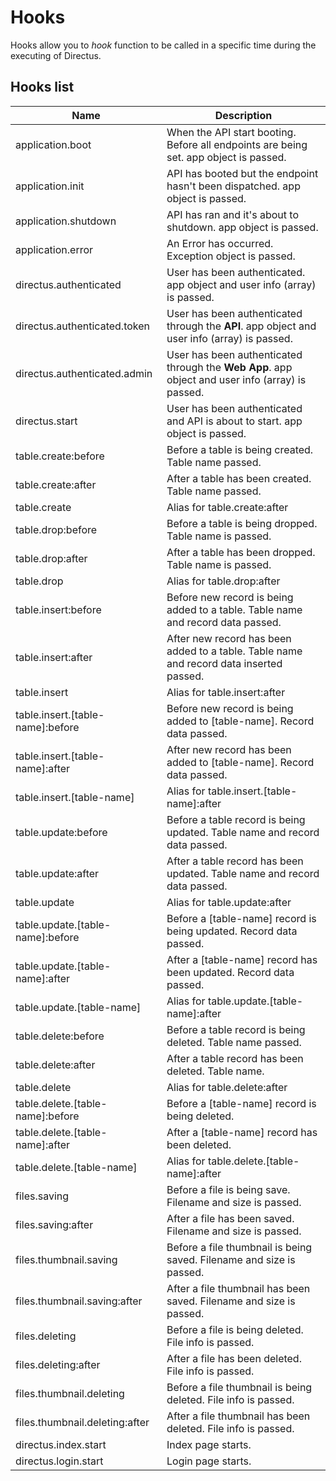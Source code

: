 # Hooks

Hooks allow you to _hook_ function to be called in a specific time during the executing of Directus.

## Hooks list

Name                    | Description
----------------------- | ------------
application.boot        | When the API start booting. Before all endpoints are being set. app object is passed.
application.init        | API has booted but the endpoint hasn't been dispatched. app object is passed.
application.shutdown    | API has ran and it's about to shutdown. app object is passed.
application.error       | An Error has occurred. Exception object is passed.
directus.authenticated  | User has been authenticated. app object and user info (array) is passed.
directus.authenticated.token  | User has been authenticated through the **API**. app object and user info (array) is passed.
directus.authenticated.admin  | User has been authenticated through the **Web App**. app object and user info (array) is passed.
directus.start          | User has been authenticated and API is about to start. app object is passed.
table.create:before     | Before a table is being created. Table name passed.
table.create:after      | After a table has been created. Table name passed.
table.create            | Alias for table.create:after
table.drop:before       | Before a table is being dropped. Table name is passed.
table.drop:after        | After a table has been dropped. Table name is passed.
table.drop              | Alias for table.drop:after
table.insert:before     | Before new record is being added to a table. Table name and record data passed.
table.insert:after      | After new record has been added to a table. Table name and record data inserted passed.
table.insert            | Alias for table.insert:after
table.insert.[table-name]:before     | Before new record is being added to [table-name]. Record data passed.
table.insert.[table-name]:after      | After new record has been added to [table-name]. Record data passed.
table.insert.[table-name]            | Alias for table.insert.[table-name]:after
table.update:before     | Before a table record is being updated. Table name and record data passed.
table.update:after      | After a table record has been updated. Table name and record data passed.
table.update            | Alias for table.update:after
table.update.[table-name]:before     | Before a [table-name] record is being updated. Record data passed.
table.update.[table-name]:after      | After a [table-name] record has been updated. Record data passed.
table.update.[table-name]            | Alias for table.update.[table-name]:after
table.delete:before     | Before a table record is being deleted. Table name passed.
table.delete:after      | After a table record has been deleted. Table name.
table.delete            | Alias for table.delete:after
table.delete.[table-name]:before     | Before a [table-name] record is being deleted.
table.delete.[table-name]:after      | After a [table-name] record has been deleted.
table.delete.[table-name]            | Alias for table.delete.[table-name]:after
files.saving            | Before a file is being save. Filename and size is passed.
files.saving:after      | After a file has been saved. Filename and size is passed.
files.thumbnail.saving            | Before a file thumbnail is being saved. Filename and size is passed.
files.thumbnail.saving:after      | After a file thumbnail has been saved. Filename and size is passed.
files.deleting            | Before a file is being deleted. File info is passed.
files.deleting:after      | After a file has been deleted. File info is passed.
files.thumbnail.deleting            | Before a file thumbnail is being deleted. File info is passed.
files.thumbnail.deleting:after      | After a file thumbnail has been deleted. File info is passed.
directus.index.start    | Index page starts.
directus.login.start    | Login page starts.
